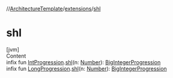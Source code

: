 //[ArchitectureTemplate](../index.md)/[extensions](index.md)/[shl](shl.md)



# shl  
[jvm]  
Content  
infix fun [IntProgression](https://kotlinlang.org/api/latest/jvm/stdlib/kotlin.ranges/-int-progression/index.html).[shl](shl.md)(n: [Number](https://kotlinlang.org/api/latest/jvm/stdlib/kotlin/-number/index.html)): [BigIntegerProgression](../sequences/-big-integer-progression/index.md)  
infix fun [LongProgression](https://kotlinlang.org/api/latest/jvm/stdlib/kotlin.ranges/-long-progression/index.html).[shl](shl.md)(n: [Number](https://kotlinlang.org/api/latest/jvm/stdlib/kotlin/-number/index.html)): [BigIntegerProgression](../sequences/-big-integer-progression/index.md)  




